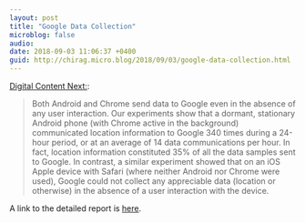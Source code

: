 ```yaml
---
layout: post
title: "Google Data Collection"
microblog: false
audio: 
date: 2018-09-03 11:06:37 +0400
guid: http://chirag.micro.blog/2018/09/03/google-data-collection.html
---
```

[Digital Content Next:](https://digitalcontentnext.org/blog/2018/08/21/google-data-collection-research/):

> Both Android and Chrome send data to Google even in the absence of any user interaction. Our experiments show that a dormant, stationary Android phone (with Chrome active in the background) communicated location information to Google 340 times during a 24-hour period, or at an average of 14 data communications per hour. In fact, location information constituted 35% of all the data samples sent to Google. In contrast, a similar experiment showed that on an iOS Apple device with Safari (where neither Android nor Chrome were used), Google could not collect any appreciable data (location or otherwise) in the absence of a user interaction with the device.

A link to the detailed report is [here](https://digitalcontentnext.org/wp-content/uploads/2018/08/DCN-Google-Data-Collection-Paper.pdf).
